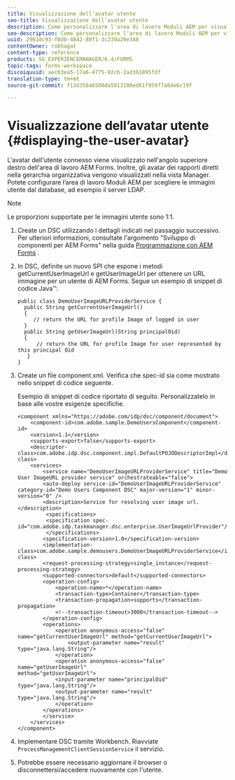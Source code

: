 ```yaml
---
title: Visualizzazione dell’avatar utente
seo-title: Visualizzazione dell’avatar utente
description: Come personalizzare l'area di lavoro Moduli AEM per visualizzare l'immagine di un utente connesso.
seo-description: Come personalizzare l'area di lavoro Moduli AEM per visualizzare l'immagine di un utente connesso.
uuid: 2961dc93-f0d0-4842-80f1-3c239a20e348
contentOwner: robhagat
content-type: reference
products: SG_EXPERIENCEMANAGER/6.4/FORMS
topic-tags: forms-workspace
discoiquuid: aec03ea5-17a6-4775-92cb-2ad361895fdf
translation-type: tm+mt
source-git-commit: f13d358a6508da5813186ed61f959f7a84e6c19f

---
```



# Visualizzazione dell’avatar utente {#displaying-the-user-avatar}

L&#39;avatar dell&#39;utente connesso viene visualizzato nell&#39;angolo superiore destro dell&#39;area di lavoro AEM Forms. Inoltre, gli avatar dei rapporti diretti nella gerarchia organizzativa vengono visualizzati nella vista Manager. Potete configurare l’area di lavoro Moduli AEM per scegliere le immagini utente dal database, ad esempio il server LDAP.

>[!NOTE]
>
>Le proporzioni supportate per le immagini utente sono 1:1.

1. Create un DSC utilizzando i dettagli indicati nel passaggio successivo. Per ulteriori informazioni, consultate l&#39;argomento &quot;Sviluppo di componenti per AEM Forms&quot; nella guida [Programmazione con AEM Forms](https://www.adobe.com/go/learn_aemforms_programming_63) .
1. In DSC, definite un nuovo SPI che espone i metodi getCurrentUserImageUrl e getUserImageUrl per ottenere un URL immagine per un utente di AEM Forms. Segue un esempio di snippet di codice Java™:

   ```as3
   public class DemoUserImageURLProviderService { 
     public String getCurrentUserImageUrl() 
     { 
        // return the URL for profile Image of logged in user 
     } 
     public String getUserImageUrl(String principalOid) 
     { 
         // return the URL for profile Image for user represented by this principal Oid 
      } 
   }
   ```

1. Create un file component.xml. Verifica che spec-id sia come mostrato nello snippet di codice seguente.

   Esempio di snippet di codice riportato di seguito. Personalizzatelo in base alle vostre esigenze specifiche.

   ```as3
   <component xmlns="https://adobe.com/idp/dsc/component/document"> 
       <component-id>com.adobe.sample.DemoUsersComponent</component-id> 
       <version>1.1</version> 
       <supports-export>false</supports-export> 
       <descriptor-class>com.adobe.idp.dsc.component.impl.DefaultPOJODescriptorImpl</descriptor-class> 
       <services> 
           <service name="DemoUserImageURLProviderService" title="Demo User ImageURL provider service" orchestrateable="false"> 
           <auto-deploy service-id="DemoUserImageURLProviderService" category-id="Demo Users Component DSC" major-version="1" minor-version="0" /> 
           <description>Service for resolving user image url.</description> 
            <specifications> 
            <specification spec-id="com.adobe.idp.taskmanager.dsc.enterprise.UserImageUrlProvider"/> 
            </specifications> 
           <specification-version>1.0</specification-version> 
           <implementation-class>com.adobe.sample.demousers.DemoUserImageURLProviderService</implementation-class> 
           <request-processing-strategy>single_instance</request-processing-strategy> 
           <supported-connectors>default</supported-connectors> 
           <operation-config> 
               <operation-name>*</operation-name> 
               <transaction-type>Container</transaction-type> 
               <transaction-propagation>supports</transaction-propagation> 
               <!--transaction-timeout>3000</transaction-timeout--> 
           </operation-config> 
           <operations> 
               <operation anonymous-access="false" name="getCurrentUserImageUrl" method="getCurrentUserImageUrl"> 
                   <output-parameter name="result" type="java.lang.String"/> 
               </operation> 
               <operation anonymous-access="false" name="getUserImageUrl" 
   method="getUserImageUrl"> 
               <input-parameter name="principalOid" type="java.lang.String"/> 
               <output-parameter name="result" type="java.lang.String"/> 
               </operation> 
           </operations> 
           </service> 
       </services>
   </component>
   ```

1. Implementare DSC tramite Workbench. Riavviate `ProcessManagementClientSessionService` il servizio.
1. Potrebbe essere necessario aggiornare il browser o disconnettersi/accedere nuovamente con l&#39;utente.
